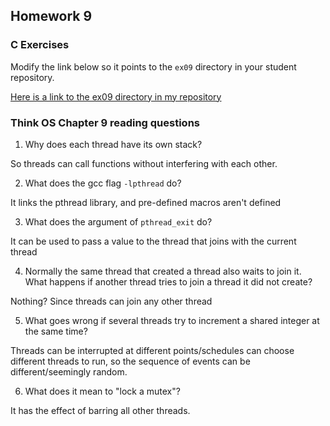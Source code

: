 ## Homework 9

### C Exercises

Modify the link below so it points to the `ex09` directory in your
student repository.

[Here is a link to the ex09 directory in my repository](https://github.com/nmohamed/ExercisesInC/tree/master/exercises/ex09)

### Think OS Chapter 9 reading questions

1) Why does each thread have its own stack?

So threads can call functions without interfering with each other.

2) What does the gcc flag `-lpthread` do?

It links the pthread library, and pre-defined macros aren't defined

3) What does the argument of `pthread_exit` do?

It can be used to pass a value to the thread that joins with the current thread

4) Normally the same thread that created a thread also waits to join it.
What happens if another thread tries to join a thread it did not create?

Nothing? Since threads can join any other thread

5) What goes wrong if several threads try to increment a shared integer at the same time?

Threads can be interrupted at different points/schedules can choose different threads to run, so the sequence of events can be different/seemingly random.

6) What does it mean to "lock a mutex"?

It has the effect of barring all other threads.
